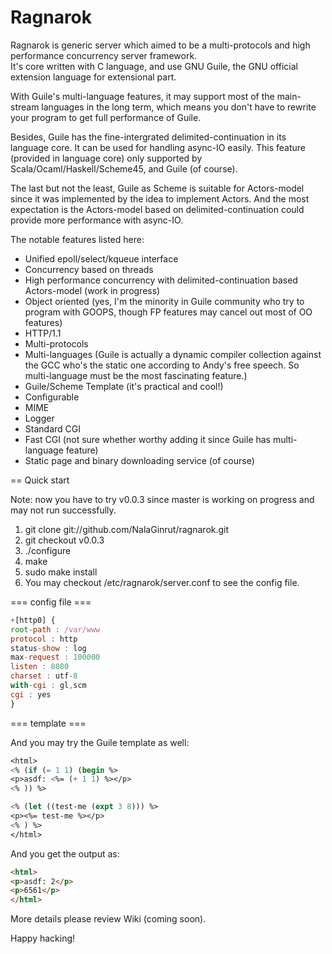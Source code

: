 Ragnarok
========

Ragnarok is generic server which aimed to be a multi-protocols and high performance concurrency server framework.  
It's core written with C language, and use GNU Guile, the GNU official extension language for extensional part.

With Guile's multi-language features, it may support most of the main-stream languages in the long term, which means
you don't have to rewrite your program to get full performance of Guile.

Besides, Guile has the fine-intergrated delimited-continuation in its language core. It can be used for handling async-IO easily.
This feature (provided in language core) only supported by Scala/Ocaml/Haskell/Scheme45, and Guile (of course).

The last but not the least, Guile as Scheme is suitable for Actors-model since it was implemented by the idea to implement Actors.
And the most expectation is the Actors-model based on delimited-continuation could provide more performance with async-IO.

The notable features listed here:
*  Unified epoll/select/kqueue interface
*  Concurrency based on threads
*  High performance concurrency with delimited-continuation based Actors-model (work in progress)
*  Object oriented 
   (yes, I'm the minority in Guile community who try to program with GOOPS, though FP features may cancel out most of OO features)
*  HTTP/1.1
*  Multi-protocols
*  Multi-languages
   (Guile is actually a dynamic compiler collection against the GCC who's the static one according to Andy's free speech. So multi-language must be the most fascinating feature.)
*  Guile/Scheme Template (it's practical and cool!)
*  Configurable
*  MIME
*  Logger
*  Standard CGI
*  Fast CGI (not sure whether worthy adding it since Guile has multi-language feature)
*  Static page and binary downloading service (of course) 

== Quick start

Note: now you have to try v0.0.3 since master is working on progress and may not run successfully.

1. git clone git://github.com/NalaGinrut/ragnarok.git
2. git checkout v0.0.3 
3. ./configure
4. make 
5. sudo make install
6. You may checkout /etc/ragnarok/server.conf to see the config file.

=== config file ===
``` js
+[http0] {
root-path : /var/www
protocol : http
status-show : log
max-request : 100000
listen : 8080
charset : utf-8
with-cgi : gl,scm
cgi : yes
}
```
=== template ===

And you may try the Guile template as well:
``` scheme
<html>
<% (if (= 1 1) (begin %>
<p>asdf: <%= (+ 1 1) %></p>
<% )) %>

<% (let ((test-me (expt 3 8))) %>
<p><%= test-me %></p>
<% ) %>
</html>
```

And you get the output as:
``` html
<html>
<p>asdf: 2</p>
<p>6561</p>
</html>
```

More details please review Wiki (coming soon).

Happy hacking!
